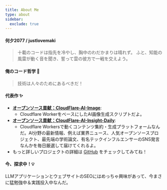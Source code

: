 ```yaml
---
title: About Me
type: about
sidebar:
  exclude: true
---
```

#### 何夕2077 / justlovemaki

> 十載のコードは指先を冷やし、胸中のわだかまりは晴れず。
> ふと、知能の風雷が動く音を聞き、誓って雲の彼方で一戦を交えよう。

#### 俺のコード哲学 🚀

> 技術は人々のためにあるべきだ！

#### 代表作 ✨

*   **[オープンソース貢献：CloudFlare-AI-Image](https://github.com/justlovemaki/CloudFlare-AI-Image)**:
    *   Cloudflare WorkerをベースにしたAI画像生成スクリプトだよ。
*   **[オープンソース貢献：CloudFlare-AI-Insight-Daily](https://github.com/justlovemaki/CloudFlare-AI-Insight-Daily)**:
    *   Cloudflare Workersで動くコンテンツ集約・生成プラットフォームなんだ。AI分野の最新情報、例えば業界ニュース、人気オープンソースプロジェクト、最先端の学術論文、有名テックインフルエンサーのSNS発言なんかを毎日厳選して届けてくれるよ。
*   もっと詳しいプロジェクトの詳細は [GitHub](https://github.com/justlovemaki) をチェックしてみてね！

#### 今、探求中！💡

LLMアプリケーションとウェブサイトのSEOにはめっちゃ興味があって、今まさに猛勉強中＆実践投入中なんだ。